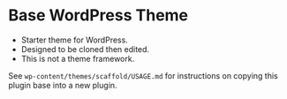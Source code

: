 # Base WordPress Theme

* Starter theme for WordPress.
* Designed to be cloned then edited.
* This is not a theme framework.

See `wp-content/themes/scaffold/USAGE.md` for instructions on copying this plugin base into a new plugin. 